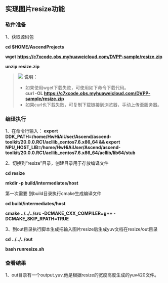 ## 实现图片resize功能

### 软件准备

1、获取源码包

  **cd $HOME/AscendProjects**

  **wget** **https://c7xcode.obs.myhuaweicloud.com/DVPP-sample/resize.zip**

  **unzip resize.zip**

>![](E:/v32_40g/C32share/samples/dvpp-samples/crop/public_sys-resources/icon-note.gif) **说明：**   
>
>- 如果使用wget下载失败，可使用如下命令下载代码。  
>  **curl -OL https://c7xcode.obs.myhuaweicloud.com/DVPP-sample/resize.zip** 
>- 如果curl也下载失败，可复制下载链接到浏览器，手动上传至服务器。

### 编译执行

1、在命令行输入：
**export DDK_PATH=/home/HwHiAiUser/Ascend/ascend-toolkit/20.0.0.RC1/acllib_centos7.6.x86_64 && export NPU_HOST_LIB=/home/HwHiAiUser/Ascend/ascend-toolkit/20.0.0.RC1/acllib_centos7.6.x86_64/acllib/lib64/stub**

2、切换到“resize”目录，创建目录用于存放编译文件

**cd resize**

**mkdir -p build/intermediates/host**

第一次需要 到build目录执行cmake生成编译文件

**cd build/intermediates/host**

**cmake ../../../src -DCMAKE_CXX_COMPILER=g++ -DCMAKE_SKIP_RPATH=TRUE**

3、到out目录执行脚本生成把输入图片resize后生成yuv文档在resize/out目录

**cd ../../../out**

**bash runresize.sh**

### 查看结果

1、out目录有一个output.yuv,他是根据resize的宽度高度生成的yuv420文件。